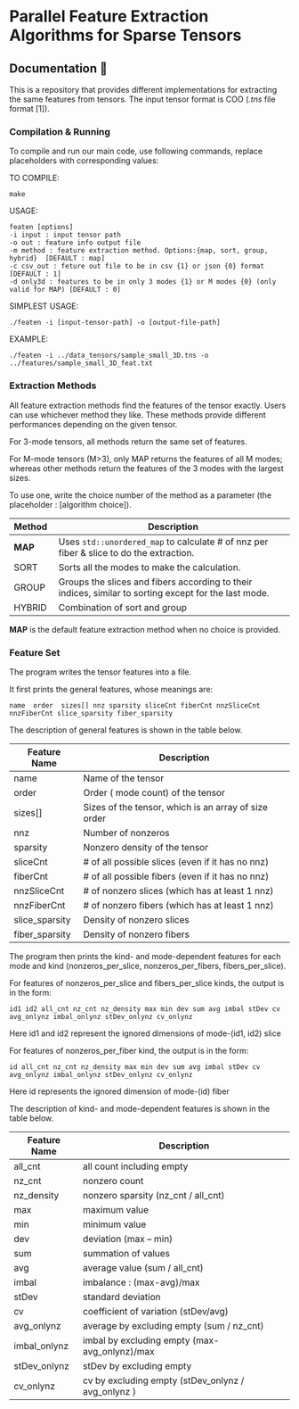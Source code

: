# **Parallel Feature Extraction Algorithms for Sparse Tensors**

## **Documentation 📑** 


This is a repository that provides different implementations for extracting the same features from tensors. The input tensor format is COO (*.tns* file format [1]). 

### **Compilation & Running**

To compile and run our main code, use following commands, replace placeholders with corresponding values:

TO COMPILE:
```
make
```

USAGE: 
```
featen [options]                                                                                                                                               
-i input : input tensor path                                                                                                                                  
-o out : feature info output file                                                                                                                            
-m method : feature extraction method. Options:{map, sort, group, hybrid}  [DEFAULT : map]                                                                                                            
-c csv_out : feture out file to be in csv {1} or json {0} format  [DEFAULT : 1]                                                                                        
-d only3d : features to be in only 3 modes {1} or M modes {0} (only valid for MAP) [DEFAULT : 0]
```

SIMPLEST USAGE:
```
./featen -i [input-tensor-path] -o [output-file-path]
```

EXAMPLE: 
```
./featen -i ../data_tensors/sample_small_3D.tns -o ../features/sample_small_3D_feat.txt
```

### **Extraction Methods**

All feature extraction methods find the features of the tensor exactly. Users can use whichever method they like. These methods provide different performances depending on the given tensor. 

For 3-mode tensors, all methods return the same set of features.

For M-mode tensors (M>3), only MAP returns the features of all M modes; whereas other methods return the features of the 3 modes with the largest sizes.

To use one, write the choice number of the method as a parameter (the placeholder : [algorithm choice]).

| Method | Description | 
| --------- | ------------|
| **MAP** | Uses `std::unordered_map` to calculate # of nnz per fiber & slice to do the extraction. |
| SORT | Sorts all the modes to make the calculation. |
| GROUP | Groups the slices and fibers according to their indices, similar to sorting except for the last mode. |
| HYBRID | Combination of sort and group |

**MAP** is the default feature extraction method when no choice is provided. 

### **Feature Set**

The program writes the tensor features into a file. 

It first prints the general features, whose meanings are:

```
name  order  sizes[] nnz sparsity sliceCnt fiberCnt nnzSliceCnt nnzFiberCnt slice_sparsity fiber_sparsity
```
The description of general features is shown in the table below.

|Feature Name| Description |
|----|----|
|name | Name of the tensor  |
|order | Order ( mode count) of the tensor  |
|sizes[] | Sizes of the tensor, which is an array of size order  |
|nnz | Number of nonzeros  |
|sparsity | Nonzero density of the tensor  |
|sliceCnt | # of all possible slices (even if it has no nnz) |
|fiberCnt | # of all possible fibers (even if it has no nnz) |
|nnzSliceCnt | # of nonzero slices (which has at least 1 nnz)  |
|nnzFiberCnt | # of nonzero fibers (which has at least 1 nnz) |
|slice_sparsity | Density of nonzero slices  |
|fiber_sparsity | Density of nonzero fibers  |


The program then prints the kind- and mode-dependent features for each mode and kind (nonzeros_per_slice, nonzeros_per_fibers, fibers_per_slice).

For features of nonzeros_per_slice and fibers_per_slice kinds, the output is in the form:
```
id1 id2 all_cnt nz_cnt nz_density max min dev sum avg imbal stDev cv avg_onlynz imbal_onlynz stDev_onlynz cv_onlynz
```
Here id1 and id2 represent the ignored dimensions of mode-(id1, id2) slice

For features of nonzeros_per_fiber kind, the output is in the form:
```
id all_cnt nz_cnt nz_density max min dev sum avg imbal stDev cv avg_onlynz imbal_onlynz stDev_onlynz cv_onlynz
```
Here id represents the ignored dimension of mode-(id) fiber

The description of kind- and mode-dependent features is shown in the table below.

|Feature Name| Description |
|----|----|
|all_cnt |  all count including empty |
|nz_cnt | nonzero count |
|nz_density | nonzero sparsity (nz_cnt / all_cnt) |
|max | maximum value |
|min | minimum value |
|dev | deviation (max – min) |
|sum | summation of values |
|avg | average value (sum / all_cnt) |
|imbal | imbalance : (max-avg)/max |
|stDev | standard deviation |
|cv | coefficient of variation (stDev/avg) |
|avg_onlynz | average by excluding empty (sum / nz_cnt) |
|imbal_onlynz | imbal by excluding empty (max- avg_onlynz)/max |
|stDev_onlynz | stDev by excluding empty |
|cv_onlynz | cv by excluding empty (stDev_onlynz  / avg_onlynz ) |
